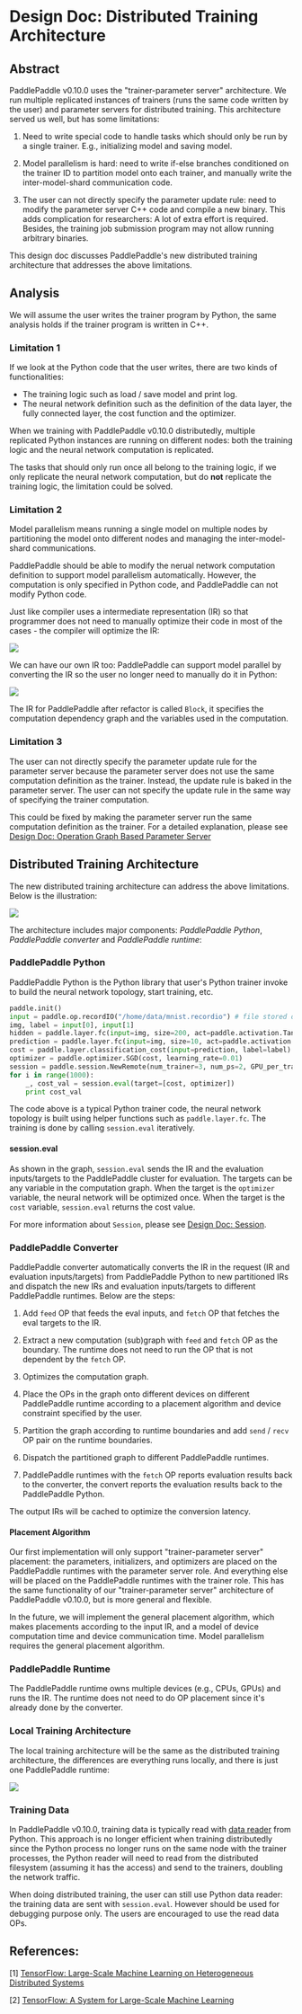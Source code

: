 # Design Doc: Distributed Training Architecture

## Abstract

PaddlePaddle v0.10.0 uses the "trainer-parameter server"
architecture. We run multiple replicated instances of trainers (runs
the same code written by the user) and parameter servers for
distributed training. This architecture served us well, but has some
limitations:

1. Need to write special code to handle tasks which should only be run
  by a single trainer. E.g., initializing model and saving model.

2. Model parallelism is hard: need to write if-else branches conditioned
  on the trainer ID to partition model onto each trainer, and manually
  write the inter-model-shard communication code.

3. The user can not directly specify the parameter update rule: need
   to modify the parameter server C++ code and compile a new
   binary. This adds complication for researchers: A lot of extra
   effort is required. Besides, the training job submission program
   may not allow running arbitrary binaries.

This design doc discusses PaddlePaddle's new distributed training
architecture that addresses the above limitations.

## Analysis

We will assume the user writes the trainer program by Python, the same
analysis holds if the trainer program is written in C++.

### Limitation 1

If we look at the Python code that the user writes, there are two
kinds of functionalities:

- The training logic such as load / save model and print log.
- The neural network definition such as the definition of the data
  layer, the fully connected layer, the cost function and the
  optimizer.

When we training with PaddlePaddle v0.10.0 distributedly, multiple
replicated Python instances are running on different nodes: both the
training logic and the neural network computation is replicated.

The tasks that should only run once all belong to the training logic,
if we only replicate the neural network computation, but do **not**
replicate the training logic, the limitation could be solved.

### Limitation 2

Model parallelism means running a single model on multiple nodes by
partitioning the model onto different nodes and managing the
inter-model-shard communications.

PaddlePaddle should be able to modify the nerual network computation
definition to support model parallelism automatically. However, the
computation is only specified in Python code, and PaddlePaddle can not
modify Python code.

Just like compiler uses a intermediate representation (IR) so that
programmer does not need to manually optimize their code in most of
the cases - the compiler will optimize the IR:

<img src="src/compiler.png"/>

We can have our own IR too: PaddlePaddle can support model parallel by
converting the IR so the user no longer need to manually do it in
Python:

<img src="src/paddle-compile.png"/>

The IR for PaddlePaddle after refactor is called `Block`, it specifies
the computation dependency graph and the variables used in the
computation.

### Limitation 3

The user can not directly specify the parameter update rule for the
parameter server because the parameter server does not use the same
computation definition as the trainer. Instead, the update rule is
baked in the parameter server. The user can not specify the update
rule in the same way of specifying the trainer computation.

This could be fixed by making the parameter server run the same
computation definition as the trainer. For a detailed explanation,
please
see
[Design Doc: Operation Graph Based Parameter Server](./dist_train.md)

## Distributed Training Architecture

The new distributed training architecture can address the above
limitations. Below is the illustration:

<img src="src/distributed_architecture.png"/>

The architecture includes major components: *PaddlePaddle Python*,
*PaddlePaddle converter* and *PaddlePaddle runtime*:

### PaddlePaddle Python

PaddlePaddle Python is the Python library that user's Python trainer
invoke to build the neural network topology, start training, etc.

```Python
paddle.init()
input = paddle.op.recordIO("/home/data/mnist.recordio") # file stored on the cluster
img, label = input[0], input[1]
hidden = paddle.layer.fc(input=img, size=200, act=paddle.activation.Tanh())
prediction = paddle.layer.fc(input=img, size=10, act=paddle.activation.Softmax())
cost = paddle.layer.classification_cost(input=prediction, label=label)
optimizer = paddle.optimizer.SGD(cost, learning_rate=0.01)
session = paddle.session.NewRemote(num_trainer=3, num_ps=2, GPU_per_trainer=1)
for i in range(1000):
	_, cost_val = session.eval(target=[cost, optimizer])
	print cost_val
```

The code above is a typical Python trainer code, the neural network
topology is built using helper functions such as
`paddle.layer.fc`. The training is done by calling `session.eval`
iteratively.

#### session.eval

As shown in the graph, `session.eval` sends the IR and the evaluation
inputs/targets to the PaddlePaddle cluster for evaluation. The
targets can be any variable in the computation graph. When the target
is the `optimizer` variable, the neural network will be optimized
once. When the target is the `cost` variable, `session.eval` returns
the cost value.

For more information about `Session`, please
see [Design Doc: Session](./session.md).

### PaddlePaddle Converter

PaddlePaddle converter automatically converts the IR in the request
(IR and evaluation inputs/targets) from PaddlePaddle Python to new
partitioned IRs and dispatch the new IRs and evaluation inputs/targets
to different PaddlePaddle runtimes. Below are the steps:

1. Add `feed` OP that feeds the eval inputs, and `fetch` OP that
   fetches the eval targets to the IR.

1. Extract a new computation (sub)graph with `feed` and `fetch` OP as
   the boundary. The runtime does not need to run the OP that is not
   dependent by the `fetch` OP.

1. Optimizes the computation graph.

1. Place the OPs in the graph onto different devices on different
   PaddlePaddle runtime according to a placement algorithm and device
   constraint specified by the user.

1. Partition the graph according to runtime boundaries and add `send` /
   `recv` OP pair on the runtime boundaries.

1. Dispatch the partitioned graph to different PaddlePaddle runtimes.

1. PaddlePaddle runtimes with the `fetch` OP reports evaluation
   results back to the converter, the convert reports the evaluation
   results back to the PaddlePaddle Python.
   
The output IRs will be cached to optimize the conversion latency.


#### Placement Algorithm

Our first implementation will only support "trainer-parameter server"
placement: the parameters, initializers, and optimizers are placed on
the PaddlePaddle runtimes with the parameter server role. And
everything else will be placed on the PaddlePaddle runtimes with the
trainer role. This has the same functionality of our
"trainer-parameter server" architecture of PaddlePaddle v0.10.0, but
is more general and flexible.

In the future, we will implement the general placement algorithm,
which makes placements according to the input IR, and a model of
device computation time and device communication time. Model
parallelism requires the general placement algorithm.


### PaddlePaddle Runtime

The PaddlePaddle runtime owns multiple devices (e.g., CPUs, GPUs) and
runs the IR. The runtime does not need to do OP placement since it's
already done by the converter.


### Local Training Architecture

The local training architecture will be the same as the distributed
training architecture, the differences are everything runs locally,
and there is just one PaddlePaddle runtime:

<img src="src/local_architecture.png"/>


### Training Data

In PaddlePaddle v0.10.0, training data is typically read
with [data reader](../reader/README.md) from Python. This approach is
no longer efficient when training distributedly since the Python
process no longer runs on the same node with the trainer processes,
the Python reader will need to read from the distributed filesystem
(assuming it has the access) and send to the trainers, doubling the
network traffic.

When doing distributed training, the user can still use Python data
reader: the training data are sent with `session.eval`. However should
be used for debugging purpose only. The users are encouraged to use
the read data OPs.


## References:

[1] [TensorFlow: Large-Scale Machine Learning on Heterogeneous Distributed Systems](https://static.googleusercontent.com/media/research.google.com/en//pubs/archive/45166.pdf)

[2] [TensorFlow: A System for Large-Scale Machine Learning](https://www.usenix.org/system/files/conference/osdi16/osdi16-abadi.pdf)
